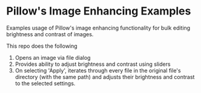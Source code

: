 # Pillow's Image Enhancing Examples

Examples usage of Pillow's image enhancing functionality for bulk editing brightness and contrast of images.

This repo does the following
1) Opens an image via file dialog
2) Provides ability to adjust brightness and contrast using sliders
3) On selecting 'Apply', iterates through every file in the original file's directory (with the same path) and adjusts their brightness and contrast to the selected settings.